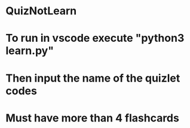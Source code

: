 # QuizNotLearn
# To run in vscode execute "python3 learn.py"
# Then input the name of the quizlet codes
# Must have more than 4 flashcards